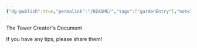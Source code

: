 ```yaml
---
{"dg-publish":true,"permalink":"/README/","tags":["gardenEntry"],"noteIcon":"","updated":"2023-12-15T06:09:17.247+09:00"}
---
```


The Tower Creator's Document

If you have any tips, please share them!